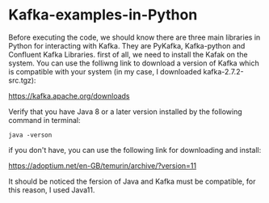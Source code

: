 # Kafka-examples-in-Python
Before executing the code, we should know there are three main libraries in Python for interacting with Kafka. They are PyKafka, Kafka-python and Confluent Kafka Libraries.
first of all, we need to install the Kafak on the system. You can use the folliwng link to download a version of Kafka which is compatible with your system (in my case, I downloaded kafka-2.7.2-src.tgz):

https://kafka.apache.org/downloads

Verify that you have Java 8 or a later version installed by the following command in terminal:

`java -verson`

if you don't have, you can use the following link for downloading and install:

https://adoptium.net/en-GB/temurin/archive/?version=11

It should be noticed the fersion of Java and Kafka must be compatible, for this reason, I used Java11. 
